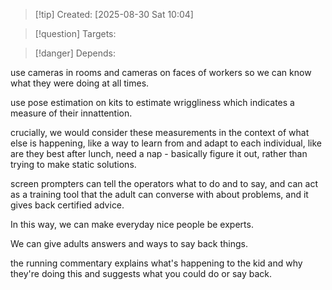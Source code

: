 
>[!tip] Created: [2025-08-30 Sat 10:04]

>[!question] Targets: 

>[!danger] Depends: 

use cameras in rooms and cameras on faces of workers so we can know what they were doing at all times.

use pose estimation on kits to estimate wriggliness which indicates a measure of their innattention.

crucially, we would consider these measurements in the context of what else is happening, like a way to learn from and adapt to each individual, like are they best after lunch, need a nap - basically figure it out, rather than trying to make static solutions.

screen prompters can tell the operators what to do and to say, and can act as a training tool that the adult can converse with about problems, and it gives back certified advice.

In this way, we can make everyday nice people be experts.

We can give adults answers and ways to say back things.

the running commentary explains what's happening to the kid and why they're doing this and suggests what you could do or say back.

